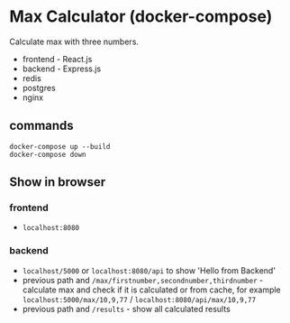 # Max Calculator (docker-compose)

Calculate max with three numbers.

* frontend - React.js
* backend - Express.js
* redis
* postgres
* nginx

## commands
`docker-compose up --build`<br />
`docker-compose down`

## Show in browser
### frontend
* `localhost:8080`
### backend
* `localhost/5000` or `localhost:8080/api` to show 'Hello from Backend'<br />
* previous path and `/max/firstnumber,secondnumber,thirdnumber` - calculate max and check if it is calculated or from cache, for example `localhost:5000/max/10,9,77` / `localhost:8080/api/max/10,9,77` <br />
* previous path and `/results` - show all calculated results
